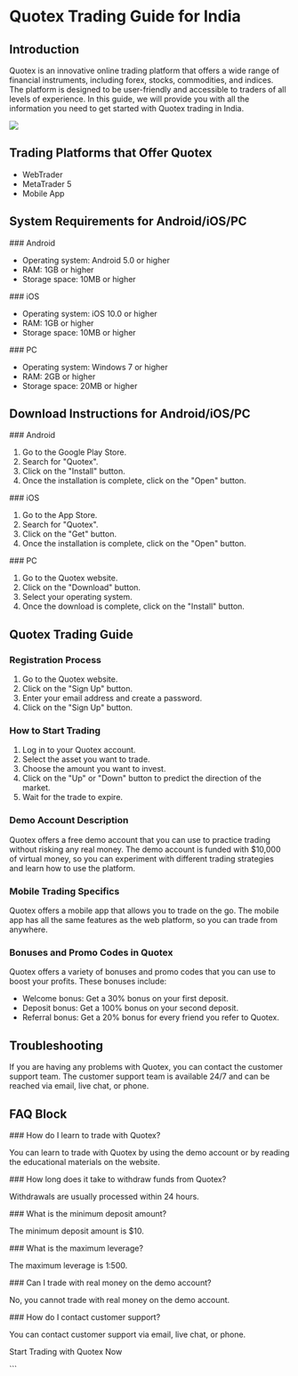 # Quotex Trading Guide for India

## Introduction

Quotex is an innovative online trading platform that offers a wide range
of financial instruments, including forex, stocks, commodities, and
indices. The platform is designed to be user-friendly and accessible to
traders of all levels of experience. In this guide, we will provide you
with all the information you need to get started with Quotex trading in
India.

[![](https://static.quotex.io/files/4_en/300_250.jpg)](https://traff.sbs/brokerqxlid)

## Trading Platforms that Offer Quotex

-   WebTrader
-   MetaTrader 5
-   Mobile App

## System Requirements for Android/iOS/PC

\### Android

-   Operating system: Android 5.0 or higher
-   RAM: 1GB or higher
-   Storage space: 10MB or higher

\### iOS

-   Operating system: iOS 10.0 or higher
-   RAM: 1GB or higher
-   Storage space: 10MB or higher

\### PC

-   Operating system: Windows 7 or higher
-   RAM: 2GB or higher
-   Storage space: 20MB or higher

## Download Instructions for Android/iOS/PC

\### Android

1.  Go to the Google Play Store.
2.  Search for "Quotex".
3.  Click on the "Install" button.
4.  Once the installation is complete, click on the "Open" button.

\### iOS

1.  Go to the App Store.
2.  Search for "Quotex".
3.  Click on the "Get" button.
4.  Once the installation is complete, click on the "Open" button.

\### PC

1.  Go to the Quotex website.
2.  Click on the "Download" button.
3.  Select your operating system.
4.  Once the download is complete, click on the "Install" button.

## Quotex Trading Guide

### Registration Process

1.  Go to the Quotex website.
2.  Click on the "Sign Up" button.
3.  Enter your email address and create a password.
4.  Click on the "Sign Up" button.

### How to Start Trading

1.  Log in to your Quotex account.
2.  Select the asset you want to trade.
3.  Choose the amount you want to invest.
4.  Click on the "Up" or "Down" button to predict the
    direction of the market.
5.  Wait for the trade to expire.

### Demo Account Description

Quotex offers a free demo account that you can use to practice trading
without risking any real money. The demo account is funded with \$10,000
of virtual money, so you can experiment with different trading
strategies and learn how to use the platform.

### Mobile Trading Specifics

Quotex offers a mobile app that allows you to trade on the go. The
mobile app has all the same features as the web platform, so you can
trade from anywhere.

### Bonuses and Promo Codes in Quotex

Quotex offers a variety of bonuses and promo codes that you can use to
boost your profits. These bonuses include:

-   Welcome bonus: Get a 30% bonus on your first deposit.
-   Deposit bonus: Get a 100% bonus on your second deposit.
-   Referral bonus: Get a 20% bonus for every friend you refer to
    Quotex.

## Troubleshooting

If you are having any problems with Quotex, you can contact the customer
support team. The customer support team is available 24/7 and can be
reached via email, live chat, or phone.

## FAQ Block

\### How do I learn to trade with Quotex?

You can learn to trade with Quotex by using the demo account or by
reading the educational materials on the website.

\### How long does it take to withdraw funds from Quotex?

Withdrawals are usually processed within 24 hours.

\### What is the minimum deposit amount?

The minimum deposit amount is \$10.

\### What is the maximum leverage?

The maximum leverage is 1:500.

\### Can I trade with real money on the demo account?

No, you cannot trade with real money on the demo account.

\### How do I contact customer support?

You can contact customer support via email, live chat, or phone.

Start Trading with Quotex Now

\`\`\`

